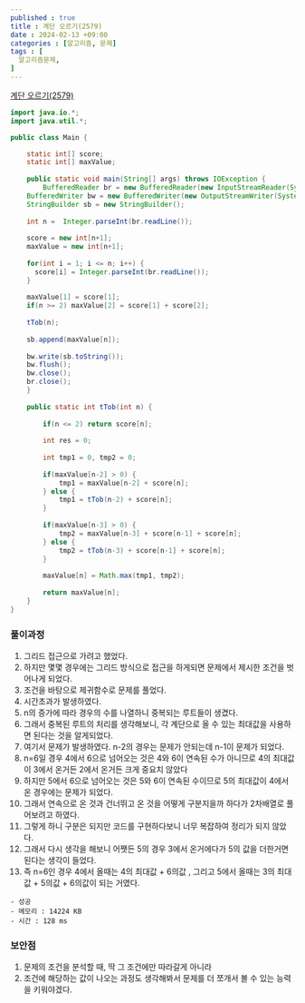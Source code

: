 ```yaml
---
published : true
title : 계단 오르기(2579)
date : 2024-02-13 +09:00
categories : [알고리즘, 문제]
tags : [
  알고리즘문제,
]
---
```

<!-- ![](/assets/img/Spring/aaaa.png){:style="border:1px solid #eaeaea; border-radius: 7px; padding: 0px;" } -->
<!-- ![](/assets/img/alg/4-1.png){:style="width:1000px" } -->

<a href="https://www.acmicpc.net/problem/2579" target="_blank">계단 오르기(2579)</a>

```java
import java.io.*;
import java.util.*;

public class Main {

	static int[] score;
	static int[] maxValue;
	
	public static void main(String[] args) throws IOException {
		BufferedReader br = new BufferedReader(new InputStreamReader(System.in));
    BufferedWriter bw = new BufferedWriter(new OutputStreamWriter(System.out));
    StringBuilder sb = new StringBuilder();
    
    int n =  Integer.parseInt(br.readLine());
    
    score = new int[n+1];
    maxValue = new int[n+1];
    
    for(int i = 1; i <= n; i++) {
      score[i] = Integer.parseInt(br.readLine()); 
    }
    
    maxValue[1] = score[1];
    if(n >= 2) maxValue[2] = score[1] + score[2];
    
    tTob(n);
    
    sb.append(maxValue[n]);
    
    bw.write(sb.toString());
    bw.flush();
    bw.close();
    br.close();
	}
	
	public static int tTob(int n) {
		
		if(n <= 2) return score[n];
		
		int res = 0;
		
		int tmp1 = 0, tmp2 = 0;
		
		if(maxValue[n-2] > 0) {
			tmp1 = maxValue[n-2] + score[n];
		} else {
			tmp1 = tTob(n-2) + score[n];
		}
		
		if(maxValue[n-3] > 0) {
			tmp2 = maxValue[n-3] + score[n-1] + score[n];
		} else {
			tmp2 = tTob(n-3) + score[n-1] + score[n];
		}
		
		maxValue[n] = Math.max(tmp1, tmp2);
		
		return maxValue[n];
	}
}
```

### 풀이과정
1. 그리드 접근으로 가려고 했었다.
2. 하지만 몇몇 경우에는 그리드 방식으로 접근을 하게되면 문제에서 제시한 조건을 벗어나게 되었다.
3. 조건을 바탕으로 제귀함수로 문제를 풀었다.
4. 시간초과가 발생하였다.
5. n의 증가에 따라 경우의 수를 나열하니 중복되는 루트들이 생겼다.
6. 그래서 중복된 루트의 처리를 생각해보니, 각 계단으로 올 수 있는 최대값을 사용하면 된다는 것을 알게되었다.
7. 여기서 문제가 발생하였다. n-2의 경우는 문제가 안되는데 n-1이 문제가 되었다.
8. n=6일 경우 4에서 6으로 넘어오는 것은 4와 6이 연속된 수가 아니므로 4의 최대값이 3에서 온거든 2에서 온거든 크게 중요치 않았다
9. 하지만 5에서 6으로 넘어오는 것은 5와 6이 연속된 수이므로 5의 최대값이 4에서 온 경우에는 문제가 되었다.
10. 그래서 연속으로 온 것과 건너뛰고 온 것을 어떻게 구분지을까 하다가 2차배열로 풀어보려고 하였다.
11. 그렇게 하니 구분은 되지만 코드를 구현하다보니 너무 복잡하여 정리가 되지 않았다.
12. 그래서 다시 생각을 해보니 어쨋든 5의 경우 3에서 온거에다가 5의 값을 더한거면 된다는 생각이 들었다.
13. 즉 n=6인 경우 4에서 올때는 4의 최대값 + 6의값 , 그리고 5에서 올때는 3의 최대값 + 5의값 + 6의값이 되는 거였다.

```
- 성공
- 메모리 : 14224 KB
- 시간 : 128 ms
```

### 보안점
1. 문제의 조건을 분석할 때, 딱 그 조건에만 따라갈게 아니라
2. 조건에 해당하는 값이 나오는 과정도 생각해봐서 문제를 더 쪼개서 볼 수 있는 능력을 키워야겠다.
